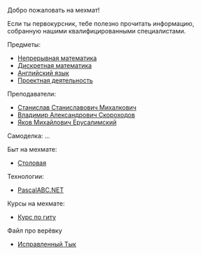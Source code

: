 Добро пожаловать на мехмат!

Если ты первокурсник, тебе полезно прочитать информацию, собранную нашими квалифицированными специалистами.

Предметы:
 - [Непрерывная математика](continuous-math.md)
 - [Дискретная математика](discrete-math.md)
 - [Английский язык](english.md) 
 - [Проектная деятельность](projects.md)
 
Преподаватели:
 - [Станислав Станиславович Михалкович](mihalkovich.md)
 - [Владимир Александрович Скороходов](skorohodov.md)
 - [Яков Михайлович Ерусалимский](erusalimskiy.md)
 
Самоделка:
 ...
 
Быт на мехмате:
 - [Cтоловая](cafeteria.md)

Технологии:
 - [PascalABC.NET](pascal.md)

Курсы на мехмате:
 - [Курс по гиту](git-course.md)

Файл про верёвку
 - [Исправленный Тык](rope.md)